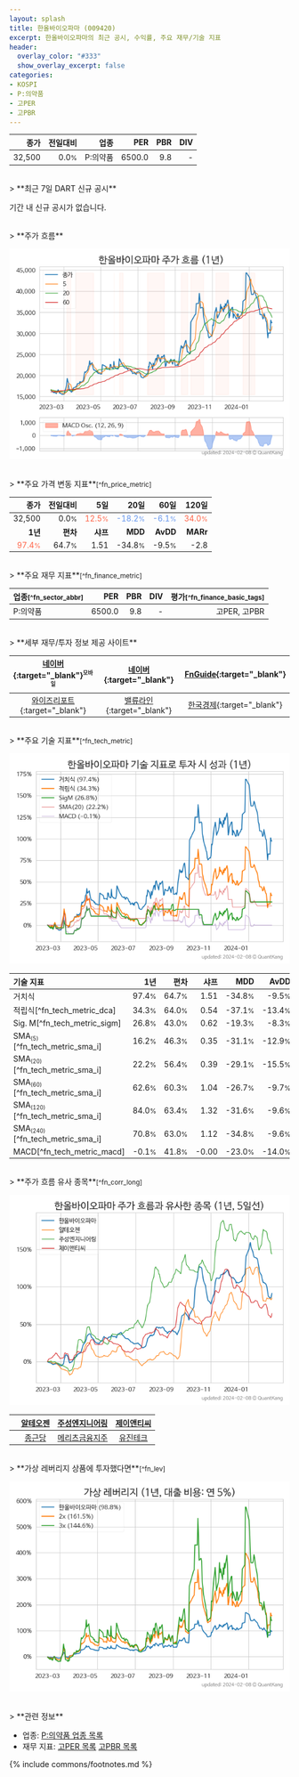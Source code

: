 ```yaml
---
layout: splash
title: 한올바이오파마 (009420)
excerpt: 한올바이오파마의 최근 공시, 수익률, 주요 재무/기술 지표
header:
  overlay_color: "#333"
  show_overlay_excerpt: false
categories:
- KOSPI
- P:의약품
- 고PER
- 고PBR
---
```


| **종가** | **전일대비** | **업종** | **PER** | **PBR** | **DIV** |
| -------: | -----------: | -------: | ------: | ------: | ------: |
| 32,500 | 0.0<small>%</small> | P:의약품 | 6500.0 | 9.8 | - |

<!-- more -->

<br>
> **최근 7일 DART 신규 공시**<a id="dart"></a>

기간 내 신규 공시가 없습니다.

<br>
> **주가 흐름**<a id="price"></a>

![009420](/stock/images/009420.png)

<br>
> **주요 가격 변동 지표**<small>[^fn_price_metric]</small>

| **종가** | **전일대비** | **5일** | **20일** | **60일** | **120일** |
| -------: | -----------: | ------: | -------: | -------: | --------: |
| 32,500 | 0.0<small>%</small> | <span style="color: tomato">12.5<small>%</small></span> | <span style="color: cornflowerblue">-18.2<small>%</small></span> | <span style="color: cornflowerblue">-6.1<small>%</small></span> | <span style="color: tomato">34.0<small>%</small></span> |
| **1년** | **편차** | **샤프** | **MDD** | **AvDD** | **MARr** |
| <span style="color: tomato">97.4<small>%</small></span> | 64.7<small>%</small> | 1.51 | -34.8<small>%</small> | -9.5<small>%</small> | -2.8 |

<br>
> **주요 재무 지표**<small>[^fn_finance_metric]</small>

| **업종**<small>[^fn_sector_abbr]</small> | **PER** | **PBR** | **DIV** | **평가**<small>[^fn_finance_basic_tags]</small> |
| :--------------------------------------- | ------: | ------: | ------: | ----------------------------------------------: |
| P:의약품 | 6500.0 | 9.8 | - | 고PER, 고PBR |

<br>
> **세부 재무/투자 정보 제공 사이트**

| [네이버](https://m.stock.naver.com/domestic/stock/009420/finance/summary){:target="_blank"}<sup><small>모바일</small></sup> | [네이버](https://finance.naver.com/item/coinfo.naver?code=009420){:target="_blank"} | [FnGuide](https://comp.fnguide.com/SVO2/ASP/SVD_Invest.asp?gicode=A009420&MenuYn=Y){:target="_blank"} |
| :---: | :---: | :---: |
| [와이즈리포트](https://comp.wisereport.co.kr/company/c1040001.aspx?cmp_cd=009420){:target="_blank"} | [밸류라인](https://www.valueline.co.kr/finance/summary/009420){:target="_blank"} | [한국경제](https://markets.hankyung.com/stock/009420/financial-summary){:target="_blank"} |

<br>
> **주요 기술 지표**<small>[^fn_tech_metric]</small>


![009420](/stock/images/009420_tech.png)

| **기술 지표** | **1년** | **편차** | **샤프** | **MDD** | **AvDD** |
| :------------ | ------: | -----------: | -------: | ------: | -------: |
| 거치식 | 97.4<small>%</small> | 64.7<small>%</small> | 1.51 | -34.8<small>%</small> | -9.5<small>%</small> |
| 적립식[^fn_tech_metric_dca] | 34.3<small>%</small> | 64.0<small>%</small> | 0.54 | -37.1<small>%</small> | -13.4<small>%</small> |
| Sig. M[^fn_tech_metric_sigm] | 26.8<small>%</small> | 43.0<small>%</small> | 0.62 | -19.3<small>%</small> | -8.3<small>%</small> |
| SMA<small><sub>(5)</sub></small>[^fn_tech_metric_sma_i] | 16.2<small>%</small> | 46.3<small>%</small> | 0.35 | -31.1<small>%</small> | -12.9<small>%</small> |
| SMA<small><sub>(20)</sub></small>[^fn_tech_metric_sma_i] | 22.2<small>%</small> | 56.4<small>%</small> | 0.39 | -29.1<small>%</small> | -15.5<small>%</small> |
| SMA<small><sub>(60)</sub></small>[^fn_tech_metric_sma_i] | 62.6<small>%</small> | 60.3<small>%</small> | 1.04 | -26.7<small>%</small> | -9.7<small>%</small> |
| SMA<small><sub>(120)</sub></small>[^fn_tech_metric_sma_i] | 84.0<small>%</small> | 63.4<small>%</small> | 1.32 | -31.6<small>%</small> | -9.6<small>%</small> |
| SMA<small><sub>(240)</sub></small>[^fn_tech_metric_sma_i] | 70.8<small>%</small> | 63.0<small>%</small> | 1.12 | -34.8<small>%</small> | -9.6<small>%</small> |
| MACD[^fn_tech_metric_macd] | -0.1<small>%</small> | 41.8<small>%</small> | -0.00 | -23.0<small>%</small> | -14.0<small>%</small> |

<br>
> **주가 흐름 유사 종목**<a id="corr"></a><small>[^fn_corr_long]</small>

![009420](/stock/images/009420_corr.png)

|       | [알테오젠](/196170/) | [주성엔지니어링](/036930/) | [제이앤티씨](/204270/) |
| :---: | :------------------------------------: | :------------------------------------: | :------------------------------------: |
|       | [종근당](/185750/) | [메리츠금융지주](/138040/) | [유진테크](/084370/) |

<br>
> **가상 레버리지 상품에 투자했다면**<a id="2x"></a><small>[^fn_lev]</small>

![009420](/stock/images/009420_2x.png)

<br>
> **관련 정보**

- 업종: [P:의약품 업종 목록](/stats/sector/kospi_업종_의약품_종목/)
- 재무 지표: [고PER 목록](/fn/fn_high_per/) [고PBR 목록](/fn/fn_high_pbr/)

{% include commons/footnotes.md %}